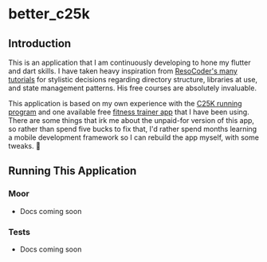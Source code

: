 # better_c25k

## Introduction

This is an application that I am continuously developing to hone my flutter and dart skills. I have taken heavy inspiration from [ResoCoder's many tutorials](https://resocoder.com/) for stylistic decisions regarding directory structure, libraries at use, and state management patterns. His free courses are absolutely invaluable.

This application is based on my own experience with the [C25K running program](http://www.c25k.com/) and one available free [fitness trainer app](https://play.google.com/store/apps/details?id=com.c25k&hl=en_US) that I have been using. There are some things that irk me about the unpaid-for version of this app, so rather than spend five bucks to fix that, I'd rather spend months learning a mobile development framework so I can rebuild the app myself, with some tweaks. 🥳

## Running This Application

### Moor

-   Docs coming soon

### Tests

-   Docs coming soon
